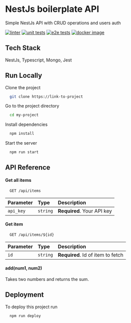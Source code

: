 # NestJs boilerplate API

Simple NestJs API with CRUD operations and users auth

[![linter](https://github.com/wavilikhin/nest-api/actions/workflows/main-01-lint.yml/badge.svg)](https://github.com/wavilikhin/nest-api/actions/workflows/main-01-lint.yml)
[![unit tests](https://github.com/wavilikhin/nest-api/actions/workflows/main-02-unit-tests.yml/badge.svg)](https://github.com/wavilikhin/nest-api/actions/workflows/main-02-unit-tests.yml)
[![e2e tests](https://github.com/wavilikhin/nest-api/actions/workflows/main-03-e2e-tests.yml/badge.svg)](https://github.com/wavilikhin/nest-api/actions/workflows/main-03-e2e-tests.yml)
[![docker image](https://github.com/wavilikhin/nest-api/actions/workflows/main-04-docker.yml/badge.svg)](https://github.com/wavilikhin/nest-api/actions/workflows/main-04-docker.yml)

## Tech Stack

NestJs, Typescript, Mongo, Jest

## Run Locally

Clone the project

```bash
  git clone https://link-to-project
```

Go to the project directory

```bash
  cd my-project
```

Install dependencies

```bash
  npm install
```

Start the server

```bash
  npm run start
```

## API Reference

#### Get all items

```http
  GET /api/items
```

| Parameter | Type     | Description                |
| :-------- | :------- | :------------------------- |
| `api_key` | `string` | **Required**. Your API key |

#### Get item

```http
  GET /api/items/${id}
```

| Parameter | Type     | Description                       |
| :-------- | :------- | :-------------------------------- |
| `id`      | `string` | **Required**. Id of item to fetch |

#### add(num1, num2)

Takes two numbers and returns the sum.

## Deployment

To deploy this project run

```bash
  npm run deploy
```
